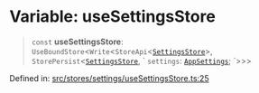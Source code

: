 # Variable: useSettingsStore

> `const` **useSettingsStore**: `UseBoundStore`\<`Write`\<`StoreApi`\<[`SettingsStore`](../../types/interfaces/SettingsStore.md)\>, `StorePersist`\<[`SettingsStore`](../../types/interfaces/SettingsStore.md), \` `settings`: [`AppSettings`](../../../types/interfaces/AppSettings.md); \`\>\>\>

Defined in: [src/stores/settings/useSettingsStore.ts:25](https://github.com/Nick2bad4u/Uptime-Watcher/blob/2a45eeb1723f8f7089001af2c92aa07d82dfe7e4/src/stores/settings/useSettingsStore.ts#L25)
